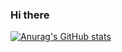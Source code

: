 ### Hi there

[![Anurag's GitHub stats](https://github-readme-stats.vercel.app/api?username=yushunqwq)](https://github.com/anuraghazra/github-readme-stats)

